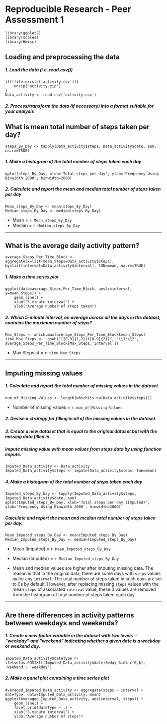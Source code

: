 # Reproducible Research - Peer Assessment 1

```{r, echo=FALSE, results='hide', warning=FALSE, message=FALSE}
library(ggplot2)
library(scales)
library(Hmisc)
```

## Loading and preprocessing the data
##### 1. Load the data (i.e. read.csv())
```{r, results='markup', warning=TRUE, message=TRUE}
if(!file.exists('activity.csv')){
    unzip('activity.zip')
}
Data_activity <- read.csv('activity.csv')
```
##### 2. Process/transform the data (if necessary) into a format suitable for your analysis

## What is mean total number of steps taken per day?
```{r}
steps_By_Day <- tapply(Data_activity$steps, Data_activity$date, sum, na.rm=TRUE)
```

##### 1. Make a histogram of the total number of steps taken each day
```{r}
qplot(steps_By_Day, xlab='Total steps per day', ylab='Frequency Using Binwidth 2000', binwidth=2000)
```

##### 2. Calculate and report the mean and median total number of steps taken per day
```{r}
Mean_steps_By_Day <- mean(steps_By_Day)
Median_steps_By_Day <- median(steps_By_Day)
```
* Mean =  `r Mean_steps_By_Day`
* Median =  `r Median_steps_By_Day`

-----

## What is the average daily activity pattern?
```{r}
average_Steps_Per_Time_Block <- aggregate(x=list(mean_Steps=Data_activity$steps), by=list(interval=Data_activity$interval), FUN=mean, na.rm=TRUE)
```

##### 1. Make a time series plot
```{r}
ggplot(data=average_Steps_Per_Time_Block, aes(x=interval, y=mean_Steps)) +
    geom_line() +
    xlab("5-minute interval") +
    ylab("Average number of steps taken") 
```

##### 2. Which 5-minute interval, on average across all the days in the dataset, contains the maximum number of steps?
```{r}
Max_Steps <- which.max(average_Steps_Per_Time_Block$mean_Steps)
time_Max_Steps <-  gsub("([0-9]{1,2})([0-9]{2})", "\\1:\\2", average_Steps_Per_Time_Block[Max_Steps,'interval'])
```

* Max Steps at = `r time_Max_Steps`

----

## Imputing missing values
##### 1. Calculate and report the total number of missing values in the dataset 
```{r}
num_of_Missing_Values <- length(which(is.na(Data_activity$steps)))
```

* Number of missing values =  `r num_of_Missing_Values`

##### 2. Devise a strategy for filling in all of the missing values in the dataset.
##### 3. Create a new dataset that is equal to the original dataset but with the missing data filled in.

##### Impute missing value with mean values from steps data by using function impute.

```{r}
Imputed_Data_activity <- Data_activity
Imputed_Data_activity$steps <- impute(Data_activity$steps, fun=mean)
```



##### 4. Make a histogram of the total number of steps taken each day 
```{r}
Imputed_steps_By_Day <- tapply(Imputed_Data_activity$steps, Imputed_Data_activity$date, sum)
qplot(Imputed_steps_By_Day, xlab='Total steps per day (Imputed)', ylab='Frequency Using Binwidth 2000', binwidth=2000)
```

##### Calculate and report the mean and median total number of steps taken per day. 
```{r}
Mean_Imputed_steps_By_Day <- mean(Imputed_steps_By_Day)
Median_Imputed_steps_By_Day <- median(Imputed_steps_By_Day)
```
* Mean (Imputed) = `r Mean_Imputed_steps_By_Day`
* Median (Imputed) =  `r Median_Imputed_steps_By_Day`



* Mean and median values are higher after imputing missing data. The reason is that in the original data, there are some days with `steps` values `NA` for any `interval`. The total number of steps taken in such days are set to 0s by  default. However, after replacing missing `steps` values with the mean `steps` of associated `interval` value, these 0 values are removed from the histogram of total number of steps taken each day.





----

## Are there differences in activity patterns between weekdays and weekends?
##### 1. Create a new factor variable in the dataset with two levels -- "weekday" and "weekend" indicating whether a given date is a weekday or weekend day.


```{r}
Imputed_Data_activity$dateType <-  ifelse(as.POSIXlt(Imputed_Data_activity$date)$wday %in% c(0,6), 'weekend', 'weekday')
```

##### 2. Make a panel plot containing a time series plot

```{r}
Averaged_Imputed_Data_activity <- aggregate(steps ~ interval + dateType, data=Imputed_Data_activity, mean)
ggplot(Averaged_Imputed_Data_activity, aes(interval, steps)) + 
    geom_line() + 
    facet_grid(dateType ~ .) +
    xlab("5-minute interval") + 
    ylab("Average number of steps")
```
